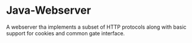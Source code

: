 # Java-Webserver

A webserver tha implements a subset of HTTP protocols along with basic support for cookies and common gate interface.
